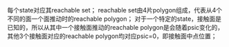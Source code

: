 每个state对应其reachable set；
reachable set由4片polygon组成，代表从4个不同的面一个面推动时的reachable polygon；
对于一个特定的state，接触面是已知的，所以从其中一个接触面推动的reachable polygon是会随着psic变化的，其他3个接触面对应的reachable polygon均对应psic=0，即接触面中点位置；
